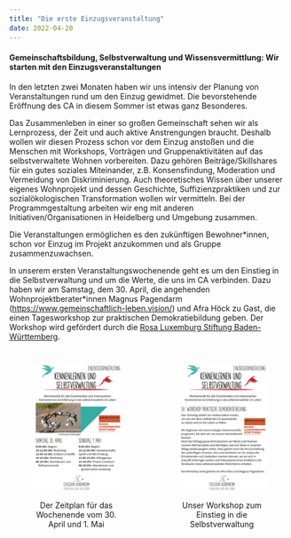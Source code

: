 ```yaml
---
title: "Die erste Einzugsveranstaltung"
date: 2022-04-20
---
```


#### Gemeinschaftsbildung, Selbstverwaltung und Wissensvermittlung: Wir starten mit den Einzugsveranstaltungen

In den letzten zwei Monaten haben wir uns intensiv der Planung von Veranstaltungen rund um den Einzug gewidmet. 
Die bevorstehende Eröffnung des CA in diesem Sommer ist etwas ganz Besonderes.

Das Zusammenleben in einer so großen Gemeinschaft sehen wir als Lernprozess, der Zeit und auch aktive Anstrengungen
braucht. Deshalb wollen wir diesen Prozess schon vor dem Einzug anstoßen und die Menschen mit Workshops, Vorträgen und 
Gruppenaktivitäten auf das selbstverwaltete Wohnen vorbereiten. Dazu gehören Beiträge/Skillshares für ein gutes 
soziales Miteinander, z.B. Konsensfindung, Moderation und Vermeidung von Diskriminierung. Auch theoretisches Wissen 
über unserer eigenes Wohnprojekt und dessen Geschichte, Suffizienzpraktiken und zur sozialökologischen 
Transformation wollen wir vermitteln. Bei der Programmgestaltung arbeiten wir eng mit anderen Initiativen/Organisationen
in Heidelberg und Umgebung zusammen.

Die Veranstaltungen ermöglichen es den zukünftigen Bewohner\*innen, schon vor Einzug im Projekt anzukommen und als Gruppe
zusammenzuwachsen. 

In unserem ersten Veranstaltungswochenende geht es um den Einstieg in die Selbstverwaltung und um die Werte, die uns im CA 
verbinden. Dazu haben wir am Samstag, dem 30. April, die angehenden Wohnprojektberater\*innen Magnus Pagendarm 
(https://www.gemeinschaftlich-leben.vision/) und Afra Höck zu Gast, die einen Tagesworkshop zur praktischen 
Demokratiebildung geben. Der Workshop wird gefördert durch die [Rosa Luxemburg Stiftung Baden-Württemberg](https://bw.rosalux.de/).

<div class="columns" style="margin-top: 2em;">
    <div class="column">
        <figure>
            <img alt="Der Zeitplan für das Wochenende vom 30. April und 1. Mai" src="Sharepic_Einzugsveranstaltung_Mai_Programm.png" width="100%" />
            <figcaption style="text-align:center;">
                <p>Der Zeitplan für das Wochenende vom 30. April und 1. Mai</p>
            </figcaption>
        </figure>    </div>
    <div class="column">
        <figure>
            <img alt="Unser Workshop zum Einstieg in die Selbstverwaltung" src="Sharepic_Einzugsveranstaltung_Mai_Samstag.png" width="100%" />
            <figcaption style="text-align:center;">
                <p>Unser Workshop zum Einstieg in die Selbstverwaltung</p>
            </figcaption>
        </figure>
    </div>
</div>
